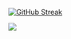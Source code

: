 
[![GitHub Streak](https://streak-stats.demolab.com?user=nathan30&theme=dark)](https://git.io/streak-stats)

![](https://komarev.com/ghpvc/?username=nathan30)
